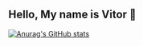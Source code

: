 ## Hello, My name is Vitor 👋

[![Anurag's GitHub stats](https://github-readme-stats.vercel.app/api?username=vitoremsb&show_icons=true&theme=highcontrast)](https://github.com/vitoremsb/github-readme-stats&show_icons=true)
